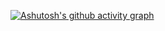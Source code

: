 [![Ashutosh's github activity graph](https://github-readme-activity-graph.vercel.app/graph?username=anasss777&theme=github-compact)](https://github.com/ashutosh00710/github-readme-activity-graph)
